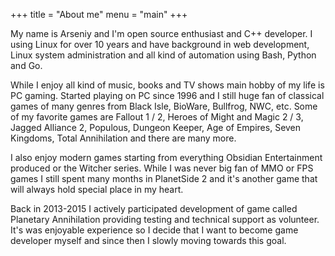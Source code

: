 +++
title = "About me"
menu = "main"
+++

My name is Arseniy and I'm open source enthusiast and C++ developer. I using Linux for over 10 years and have background in web development, Linux system administration and all kind of automation using Bash, Python and Go.

While I enjoy all kind of music, books and TV shows main hobby of my life is PC gaming. Started playing on PC since 1996 and I still huge fan of classical games of many genres from Black Isle, BioWare, Bullfrog, NWC, etc. Some of my favorite games are Fallout 1 / 2, Heroes of Might and Magic 2 / 3, Jagged Alliance 2, Populous, Dungeon Keeper, Age of Empires, Seven Kingdoms, Total Annihilation and there are many more.

I also enjoy modern games starting from everything Obsidian Entertainment produced or the Witcher series. While I was never big fan of MMO or FPS games I still spent many months in PlanetSide 2 and it's another game that will always hold special place in my heart.

Back in 2013-2015 I actively participated development of game called Planetary Annihilation providing testing and technical support as volunteer. It's was enjoyable experience so I decide that I want to become game developer myself and since then I slowly moving towards this goal.
